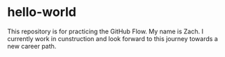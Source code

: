 # hello-world
This repository is for practicing the GitHub Flow.
My name is Zach. I currently work in cunstruction and look forward to this journey towards a new career path.
